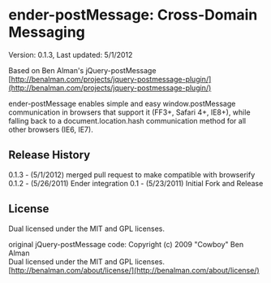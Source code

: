 # ender-postMessage: Cross-Domain Messaging #

Version: 0.1.3, Last updated: 5/1/2012

Based on Ben Alman's jQuery-postMessage [http://benalman.com/projects/jquery-postmessage-plugin/](http://benalman.com/projects/jquery-postmessage-plugin/)

ender-postMessage enables simple and easy window.postMessage communication in browsers that support it (FF3+, Safari 4+, IE8+), while falling back to a document.location.hash communication method for all other browsers (IE6, IE7).


## Release History ##

0.1.3 - (5/1/2012) merged pull request to make compatible with browserify
0.1.2 - (5/26/2011) Ender integration
0.1 - (5/23/2011) Initial Fork and Release


## License ##
Dual licensed under the MIT and GPL licenses.  

original jQuery-postMessage code:
Copyright (c) 2009 "Cowboy" Ben Alman  
Dual licensed under the MIT and GPL licenses.  
[http://benalman.com/about/license/](http://benalman.com/about/license/)
